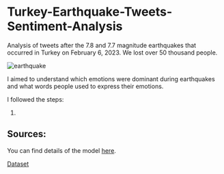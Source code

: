 # Turkey-Earthquake-Tweets-Sentiment-Analysis
Analysis of tweets after the 7.8 and 7.7 magnitude earthquakes that occurred in Turkey on February 6, 2023. We lost over 50 thousand people.


![earthquake](https://user-images.githubusercontent.com/75898277/232248450-ca5812f9-f545-42ae-ad44-edeb68301dcc.PNG)

I aimed to understand which emotions were dominant during earthquakes and what words people used to express their emotions.

I followed the steps:

1. 

Sources:
--

You can find details of the model [here](https://huggingface.co/THUDM/chatglm-6b).

[Dataset](https://www.kaggle.com/datasets/gpreda/turkey-earthquake-tweets)
